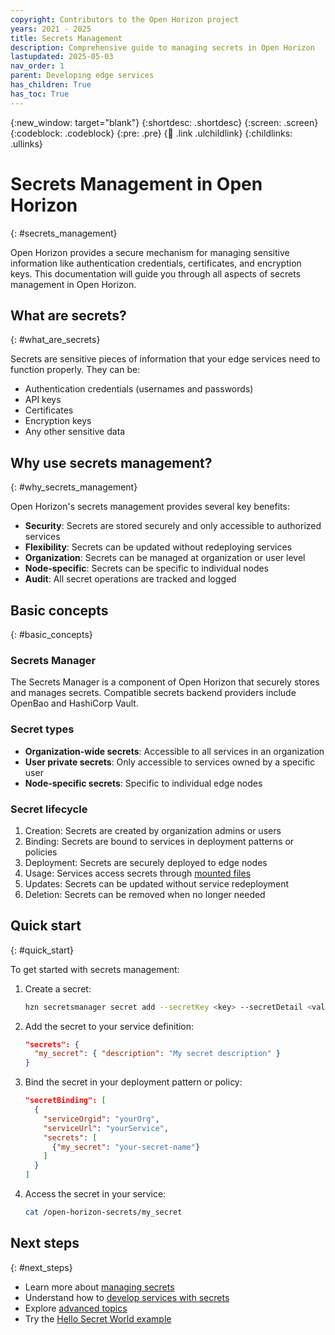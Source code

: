 ```yaml
---
copyright: Contributors to the Open Horizon project
years: 2021 - 2025
title: Secrets Management
description: Comprehensive guide to managing secrets in Open Horizon
lastupdated: 2025-05-03
nav_order: 1
parent: Developing edge services
has_children: True
has_toc: True
---
```


{:new_window: target="blank"}
{:shortdesc: .shortdesc}
{:screen: .screen}
{:codeblock: .codeblock}
{:pre: .pre}
{:child: .link .ulchildlink}
{:childlinks: .ullinks}

# Secrets Management in Open Horizon
{: #secrets_management}

Open Horizon provides a secure mechanism for managing sensitive information like authentication credentials, certificates, and encryption keys. This documentation will guide you through all aspects of secrets management in Open Horizon.

## What are secrets?
{: #what_are_secrets}

Secrets are sensitive pieces of information that your edge services need to function properly. They can be:
- Authentication credentials (usernames and passwords)
- API keys
- Certificates
- Encryption keys
- Any other sensitive data

## Why use secrets management?
{: #why_secrets_management}

Open Horizon's secrets management provides several key benefits:
- **Security**: Secrets are stored securely and only accessible to authorized services
- **Flexibility**: Secrets can be updated without redeploying services
- **Organization**: Secrets can be managed at organization or user level
- **Node-specific**: Secrets can be specific to individual nodes
- **Audit**: All secret operations are tracked and logged

## Basic concepts
{: #basic_concepts}

### Secrets Manager
The Secrets Manager is a component of Open Horizon that securely stores and manages secrets. Compatible secrets backend providers include OpenBao and HashiCorp Vault.

### Secret types
- **Organization-wide secrets**: Accessible to all services in an organization
- **User private secrets**: Only accessible to services owned by a specific user
- **Node-specific secrets**: Specific to individual edge nodes

### Secret lifecycle
1. Creation: Secrets are created by organization admins or users
2. Binding: Secrets are bound to services in deployment patterns or policies
3. Deployment: Secrets are securely deployed to edge nodes
4. Usage: Services access secrets through [mounted files](https://github.com/open-horizon/examples/blob/master/edge/services/helloSecretWorld/CreateService.md#using-secrets-in-the-service-code)
5. Updates: Secrets can be updated without service redeployment
6. Deletion: Secrets can be removed when no longer needed

## Quick start
{: #quick_start}

To get started with secrets management:

1. Create a secret:
   ```bash
   hzn secretsmanager secret add --secretKey <key> --secretDetail <value> <secret-name>
   ```

2. Add the secret to your service definition:
   ```json
   "secrets": {
     "my_secret": { "description": "My secret description" }
   }
   ```

3. Bind the secret in your deployment pattern or policy:
   ```json
   "secretBinding": [
     {
       "serviceOrgid": "yourOrg",
       "serviceUrl": "yourService",
       "secrets": [
         {"my_secret": "your-secret-name"}
       ]
     }
   ]
   ```

4. Access the secret in your service:
   ```bash
   cat /open-horizon-secrets/my_secret
   ```

## Next steps
{: #next_steps}

- Learn more about [managing secrets](managing_secrets.md)
- Understand how to [develop services with secrets](developing_with_secrets.md)
- Explore [advanced topics](advanced_topics.md)
- Try the [Hello Secret World example](examples.md) 